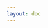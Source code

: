 ```yaml
---
layout: doc
---
```


<script setup>
import { useData } from 'vitepress'
import { content } from '../src/i18n/content'

const { lang } = useData()
const currentContent = content[lang.value] || content['en']

const title = lang.value === 'zh' ? '联系方式' : 'Contact'
const subtitle = lang.value === 'zh'
  ? '如果您有任何问题或合作意向，欢迎通过以下方式联系我'
  : 'Feel free to reach out to me through the following channels'

const contactInfo = [
  {
    icon: '📧',
    label: 'Email',
    value: currentContent.contact.email,
    link: `mailto:${currentContent.contact.email}`
  },
  {
    icon: '🐙',
    label: 'GitHub',
    value: currentContent.contact.github.replace('https://github.com/', ''),
    link: currentContent.contact.github
  }
]
</script>

<template>
  <div class="contact-page">
    <h1>{{ title }}</h1>
    <p class="subtitle">{{ subtitle }}</p>

    <div class="contact-grid">
      <a
        v-for="info in contactInfo"
        :key="info.label"
        :href="info.link"
        target="_blank"
        rel="noopener noreferrer"
        class="contact-card"
      >
        <span class="icon">{{ info.icon }}</span>
        <div class="content">
          <h2>{{ info.label }}</h2>
          <p>{{ info.value }}</p>
        </div>
      </a>
    </div>

    <div class="message-board">
      <h2>{{ lang.value === 'zh' ? '留言板' : 'Message Board' }}</h2>
      <p class="message-subtitle">
        {{ lang.value === 'zh'
          ? '您也可以在这里留下您的留言，我会尽快回复'
          : 'You can also leave a message here, and I will reply as soon as possible'
        }}
      </p>
      <!-- 这里可以集成留言板组件 -->
      <div class="message-board-placeholder">
        {{ lang.value === 'zh'
          ? '留言板功能正在开发中...'
          : 'Message board feature is under development...'
        }}
      </div>
    </div>
  </div>
</template>

<style scoped>
.contact-page {
  max-width: 800px;
  margin: 0 auto;
  padding: 2rem;
}

h1 {
  font-size: 2.5rem;
  font-weight: 700;
  color: var(--vp-c-text-1);
  margin-bottom: 1rem;
  text-align: center;
}

.subtitle {
  font-size: 1.2rem;
  color: var(--vp-c-text-2);
  text-align: center;
  margin-bottom: 3rem;
}

.contact-grid {
  display: grid;
  grid-template-columns: repeat(auto-fit, minmax(250px, 1fr));
  gap: 2rem;
  margin-bottom: 4rem;
}

.contact-card {
  display: flex;
  align-items: center;
  gap: 1.5rem;
  padding: 2rem;
  background-color: var(--vp-c-bg-soft);
  border-radius: 8px;
  text-decoration: none;
  color: var(--vp-c-text-1);
  transition: transform 0.3s ease;
}

.contact-card:hover {
  transform: translateY(-4px);
}

.icon {
  font-size: 2rem;
}

.content h2 {
  font-size: 1.2rem;
  font-weight: 600;
  margin-bottom: 0.5rem;
}

.content p {
  color: var(--vp-c-text-2);
  margin: 0;
}

.message-board {
  background-color: var(--vp-c-bg-soft);
  border-radius: 8px;
  padding: 2rem;
  text-align: center;
}

.message-board h2 {
  font-size: 1.8rem;
  font-weight: 600;
  color: var(--vp-c-text-1);
  margin-bottom: 1rem;
}

.message-subtitle {
  color: var(--vp-c-text-2);
  margin-bottom: 2rem;
}

.message-board-placeholder {
  padding: 3rem;
  background-color: var(--vp-c-bg);
  border-radius: 4px;
  color: var(--vp-c-text-2);
}

@media (max-width: 640px) {
  .contact-page {
    padding: 1rem;
  }

  .contact-grid {
    grid-template-columns: 1fr;
  }
}
</style> 